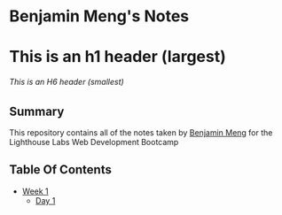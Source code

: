 # Benjamin Meng's Notes
# This is an h1 header (largest)
###### This is an H6 header (smallest)
## Summary


This repository contains all of the notes taken by [Benjamin Meng](https://github.com/Benjamin0203) for the Lighthouse Labs Web Development Bootcamp


## Table Of Contents

* [Week 1](/Week_1/) 
  * [Day 1](/Week_1/Day_1/)
